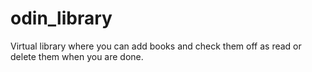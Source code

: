 # odin_library

Virtual library where you can add books and check them off as read or delete them when you are done.